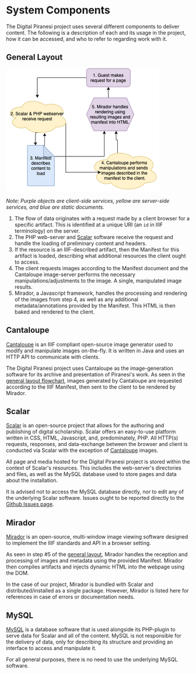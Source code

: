 # System Components

The Digital Piranesi project uses several different components to deliver content.
The following is a description of each and its usage in the project, how it can
be accessed, and who to refer to regarding work with it.

## <span id="general_layout">General Layout</span>

![Flowchart of Data](general_data_flow.png)

*Note: Purple objects are client-side services, yellow are server-side services, and blue are static documents.*

1. The flow of data originates with a request made by a client browser for a specific artifact. This is identified at a unique URI (an ```id``` in IIIF terminology) on the server.  
2. The PHP web-server and [Scalar](#scalar) software receive the request and handle the loading of preliminary content and headers.
3. If the resource is an IIIF-described artifact, then the Manifest for this artifact is loaded, describing what additional resources the client ought to access.
4. The client requests images according to the Manifest document and the Cantaloupe image-server performs the necessary manipulations/adjustments to the image. A single, manipulated image results.
5. Mirador, a Javascript framework, handles the processing and rendering of the images from step 4, as well as any additional metadata/annotations provided by the Manifest. This HTML is then baked and rendered to the client.

## <span id="cantaloupe">Cantaloupe</span>

[Cantaloupe](https://cantaloupe-project.github.io/) is an IIIF compliant open-source image generator used to modify and manipulate images on-the-fly. It is written in Java and uses an HTTP API to communicate with clients.

The Digital Piranesi project uses Cantaloupe as the image-generation software for its archive and presentation of Piranesi's work. As seen in the [general layout flowchart](#general_layout), images generated by Cantaloupe are requested according to the IIIF Manifest, then sent to the client to be rendered by Mirador.

## <span id="scalar">Scalar</span>

[Scalar](https://scalar.me/anvc/scalar/) is an open-source project that allows for the authoring and publishing of digital scholarship. Scalar offers an easy-to-use platform written in CSS, HTML, Javascript, and, predominately, PHP. All HTTP(s) requests, responses, and data-exchange between the browser and client is conducted via Scalar with the exception of [Cantaloupe](#cantaloupe) images.

All page and media hosted for the Digital Piranesi project is stored within the context of Scalar's resources. This includes the web-server's directories and files, as well as the MySQL database used to store pages and data about the installation.

It is advised not to access the MySQL database directly, nor to edit any of the underlying Scalar software. Issues ought to be reported directly to the [Github Issues page](https://github.com/anvc/scalar/issues).

## <span id="mirador">Mirador</span>

[Mirador](https://projectmirador.org/) is an open-source, multi-window image viewing software designed to implement the IIIF standards and API in a browser setting.

As seen in step \#5 of the [general layout](#general_layout), Mirador handles the reception and processing of images and metadata using the provided Manifest. Mirador then compiles artifacts and injects dynamic HTML into the webpage using the DOM.

In the case of our project, Mirador is bundled with Scalar and distributed/installed as a single package. However, Mirador is listed here for references in case of errors or documentation needs.

## <span id="mysql">MySQL</span>

[MySQL](https://www.mysql.com/) is a database software that is used alongside its PHP-plugin to serve data for Scalar and all of the content. MySQL is not responsible for the delivery of data, only for describing its structure and providing an interface to access and manipulate it.

For all general purposes, there is no need to use the underlying MySQL software.  
